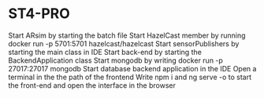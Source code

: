 # ST4-PRO

Start ARsim by starting the batch file
Start HazelCast member by running docker run -p 5701:5701 hazelcast/hazelcast
Start sensorPublishers by starting the main class in IDE
Start back-end by starting the BackendApplication class
Start mongodb by writing docker run -p 27017:27017 mongodb
Start database backend application in the IDE
Open a terminal in the the path of the frontend
Write npm i and ng serve -o to start the front-end and open the interface in the browser
